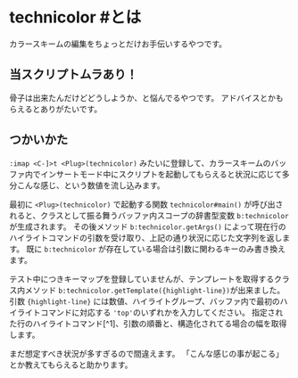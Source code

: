 # technicolor \#とは

カラースキームの編集をちょっとだけお手伝いするやつです。

## 当スクリプトムラあり！

骨子は出来たんだけどどうしようか、と悩んでるやつです。
アドバイスとかもらえるとありがたいです。

## つかいかた

`:imap <C-]>t <Plug>(technicolor)` みたいに登録して、カラースキームのバッファ内でインサートモード中にスクリプトを起動してもらえると状況に応じて多分こんな感じ、という数値を流し込みます。

最初に `<Plug>(technicolor)` で起動する関数 `technicolor#main()` が呼び出されると、クラスとして振る舞うバッファ内スコープの辞書型変数 `b:technicolor` が生成されます。
その後メソッド `b:technicolor.getArgs()` によって現在行のハイライトコマンドの引数を受け取り、上記の通り状況に応じた文字列を返します。
既に `b:technicolor` が存在している場合は引数に関わるキーのみ書き換えます。

テスト中につきキーマップを登録していませんが、テンプレートを取得するクラス内メソッド `b:technicolor.getTemplate({highlight-line})`が出来ました。
引数 `{highlight-line}` には数値、ハイライトグループ、バッファ内で最初のハイライトコマンドに対応する `'top'`のいずれかを入力してください。
指定された行のハイライトコマンド[^1]、引数の順番と、構造化されてる場合の幅を取得します。

まだ想定すべき状況が多すぎるので間違えます。
「こんな感じの事が起こる」とか教えてもらえると助かります。
